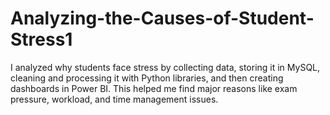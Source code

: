 # Analyzing-the-Causes-of-Student-Stress1
I analyzed why students face stress by collecting data, storing it in MySQL, cleaning and processing it with Python libraries, and then creating dashboards in Power BI. This helped me find major reasons like exam pressure, workload, and time management issues.
